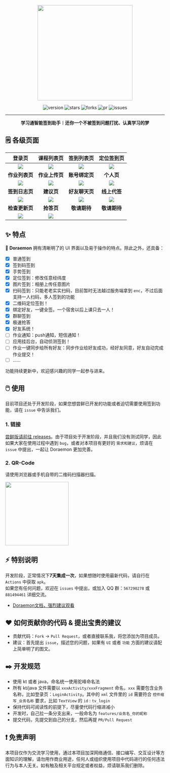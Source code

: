 <center><div align="center">

<img src="https://github.com/CofbroTeam/Doraemon/assets/101956946/aa7e4302-59c6-4184-8390-d1022f9b2b2a" width = 300 height = 300 /></img>

<img alt="version" src="https://img.shields.io/github/last-commit/CofbroTeam/Doraemon.svg?style=for-the-badge&label=%E6%9C%80%E5%90%8E%E6%9B%B4%E6%96%B0&logo=velog&logoColor=BE95FF&color=7B68EE"/></img>
<img alt="stars" src="https://img.shields.io/github/stars/CofbroTeam/Doraemon.svg?style=for-the-badge&label=Stars&logo=undertale&logoColor=orange&color=orange"/></img>
<img alt="forks" src="https://img.shields.io/github/forks/CofbroTeam/Doraemon.svg?style=for-the-badge&label=Forks&logo=stackshare&logoColor=f92f60&color=f92f60"/></img>
<img alt="pr" src="https://img.shields.io/github/issues-pr-closed/CofbroTeam/Doraemon.svg?style=for-the-badge&label=PR&logo=addthis&logoColor=green&color=0AC18E"/></img>
<img alt="issues" src="https://img.shields.io/github/issues/CofbroTeam/Doraemon.svg?style=for-the-badge&label=Issues&logo=openbugbounty&logoColor=e38dff&color=e38dff"/></img>

</div></center>


---

<div align="center" style="font-weight:bold"><b>学习通智能签到助手︱还你一个不被签到问题打扰、认真学习的梦</b></div>  


## 🗒️ 各级页面
| **登录页** | **课程列表页** | **签到列表页** | **定位签到页** |
|:---:|:---:|:---:|:---:|
| <div align="center"> <img src="https://github.com/CofbroTeam/Doraemon/assets/101956946/31bf4fd1-e112-4082-8bf6-1d8fe89dde0c"/> </div> | <div align="center"> <img src="https://github.com/CofbroTeam/Doraemon/assets/101956946/fccb8e7b-16aa-415f-8f8a-4cbf3151bec3"/> </div> | <div align="center"> <img src="https://github.com/CofbroTeam/Doraemon/assets/101956946/27c5d615-a85e-4bf7-b1bf-a3b1b0b849e8"/> </div> | <div align="center"> <img src="https://github.com/CofbroTeam/Doraemon/assets/101956946/e3835137-50d0-47bd-bcc0-2f4b18750218"/> </div> |
| **作业列表页** | **作业上传页** | **账号绑定页** | **个人页** |
| <div align="center"> <img src="https://github.com/CofbroTeam/Doraemon/assets/101956946/fd5c12de-ebfa-49ea-ad36-acccaf9f07c8"/> </div>| <div align="center"> <img src="https://github.com/CofbroTeam/Doraemon/assets/101956946/81e06049-799c-41b5-841c-f2ed27746643"/> </div>|<div align="center"> <img src="https://github.com/CofbroTeam/Doraemon/assets/101956946/185a9037-2159-46fa-9481-1cba4497397d"/> </div> | <div align="center"> <img src="https://github.com/CofbroTeam/Doraemon/assets/101956946/5209454c-47e7-46a0-8b65-37ff7cde7e1f"/> </div>
| **签到日志页** | **建议页** | **好友聊天页** | **线上代签** |
| <div align="center"> <img src="https://github.com/CofbroTeam/Doraemon/assets/101956946/43a94c9a-9776-4ef5-8783-1615f045d216"/> </div>|<div align="center"> <img src="https://github.com/CofbroTeam/Doraemon/assets/101956946/60eb6700-be6d-494e-8594-491a62d905c3"/> </div>|<div align="center"> <img src="https://github.com/CofbroTeam/Doraemon/assets/101956946/0fc55057-3292-49fa-847f-b3043491be8e"/> </div>|<div align="center"> <img src="https://github.com/CofbroTeam/Doraemon/assets/101956946/9e8cecdb-26f8-4efc-ad93-c2baac1988d3"/> </div>|
| **检查更新页** | **抢答页** | **敬请期待** | **敬请期待** |
| <div align="center"> <img src="https://github.com/CofbroTeam/Doraemon/assets/101956946/05818664-5dc1-43ba-959d-7c59e19d6e15"/> </div>| <div align="center"> <img src="https://github.com/CofbroTeam/Doraemon/assets/101956946/ab64d827-cdee-4e10-aeba-d3eabad9d0c8"/> </div>


## ✨ 特点
👏 **Doraemon** 拥有清晰明了的 UI 界面以及易于操作的特点。除此之外，还具备：

- [x] 普通签到  
- [x] 签到码签到
- [x] 手势签到
- [x] 定位签到：修改任意经纬度
- [x] 图片签到：相册上传任意图片
- [x] 扫码签到：只能老老实实扫码，目前暂时无法越过服务端拿到 `enc`，不过后面支持一人扫码，多人签到的功能
- [x] 二维码定位签到！
- [x] 绑定好友，一键全签。一个宿舍以后上课只去一人！
- [x] 群聊签到
- [x] 极速抢答
- [x] 好友系统！
- [ ] 作业通知：push通知，短信通知！
- [ ] 应用挂后台，自动侦测签到！
- [ ] 作业一键同步给所有好友：同步作业给好友成功，经好友同意，好友自动完成作业提交！
- [ ] ……

功能持续更新中，欢迎感兴趣的同学一起参与进来。

## 🖱️ 使用

目前项目还处于开发阶段，如果您想尝鲜已开发的功能或者迫切需要使用签到功能，请在 `issue` 中告诉我们。

### 1. 链接
[尝鲜版请前往 releases](https://github.com/CofbroTeam/Doraemon/releases)。由于项目处于开发阶段，并且我们没有测试同学，因此如果大家在使用过程中遇到 `bug`，或者对本项目有更好的 `需求和建议`，烦请在 `issue` 中提出，一起让 Doraemon 更加完善。

### 2. QR-Code
请使用浏览器或手机自带的二维码扫描器扫描。
<div> <img src="https://github.com/CofbroTeam/Doraemon/assets/101956946/60125d13-97d2-4515-a3e4-6460ac97c9d0" width = 200 height = 200 /> </div>

## ⚡ 特别说明
开发阶段，正常情况下**7天集成一次**，如果想随时使用最新代码，请自行在 `Actions` 中获取 `apk`。<br>如果您有任何问题，欢迎在 `issues` 中提出，或加入 QQ 群：`567290278` 或 `881494461` 详细交流。

- [Doraemon文档，强烈建议观看](https://www.yuque.com/cofbro/doraemon)

## ❤️ 如何贡献你的代码 & 提出宝贵的建议
* 贡献代码：`Fork` -> `Pull Request`，或者直接联系我，将您添加为项目成员。
* 建议：首先提出 `issue`，描述您的问题，如果有 `UI` 或者 `功能` 方面的建议请配上简单明了的图文。

## ✒️ 开发规范
* 使用 kt 或者 java，命名统一使用驼峰命名法
* 所有 kt/java 文件需要以 `xxxActivity/xxxFragment` 命名，`xxx` 需要包含业务名称，比如登录页：`LoginActivity`。其中的 `xml` 文件里的 `id` 需要符合 `控件缩写_业务名称` 要求，比如 `TextView` 的 `id` : `tv_login`
* 保持代码可阅读性的前提下，尽量使代码行缩进减小
* 开发时，自己拉一条分支出来，一般命名为 `features/业务名_你的昵称`
* 提交代码，先提交到自己的分支，然后再提 `PR/Pull Request`

## ❗ 免责声明
本项目仅作为交流学习使用，通过本项目加深网络通信、接口编写、交互设计等方面知识的理解，请勿用作商业用途，任何人或组织使用项目中代码进行的任何违法行为与本人无关。如有触及相关平台规定或者权益，烦请联系我们删除。

